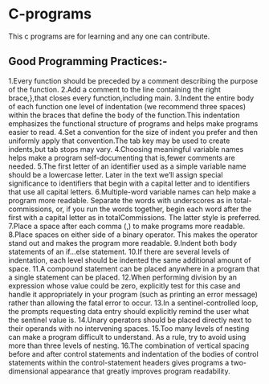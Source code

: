 # C-programs
This c programs are for learning and any one can contribute.

## Good Programming Practices:-
1.Every function should be preceded by a comment describing the purpose of the function.
2.Add a comment to the line containing the right brace,},that closes every function,including main.
3.Indent the entire body of each function one level of indentation (we recommend three spaces) within the braces that define the body of the function.This indentation emphasizes the functional structure of programs and helps make programs easier to read.
4.Set a convention for the size of indent you prefer and then uniformly apply that convention.The tab key may be used to create indents,but tab stops may vary.
4.Choosing meaningful variable names helps make a program self-documenting that is,fewer comments are needed.
5.The first letter of an identifier used as a simple variable name should be a lowercase letter. Later in the text we’ll assign special significance to identifiers that begin with a capital letter and to identifiers that use all capital letters.
6.Multiple-word variable names can help make a program more readable. Separate the words with underscores as in total-commissions, or, if you run the words together, begin each word after the first with a capital letter as in totalCommissions. The latter style is preferred.
7.Place a space after each comma (,) to make programs more readable.
8.Place spaces on either side of a binary operator. This makes the operator stand out and makes the program more readable.
9.Indent both body statements of an if...else statement.
10.If there are several levels of indentation, each level should be indented the same additional amount of space.
11.A compound statement can be placed anywhere in a program that a single statement can be placed.
12.When performing division by an expression whose value could be zero, explicitly test for this case and handle it appropriately in your program (such as printing an error message) rather than allowing the fatal error to occur.
13.In a sentinel-controlled loop, the prompts requesting data entry should explicitly remind the user what the sentinel value is.
14.Unary operators should be placed directly next to their operands with no intervening spaces.
15.Too many levels of nesting can make a program difficult to understand. As a rule, try to avoid using more than three levels of nesting.
16.The combination of vertical spacing before and after control statements and indentation of the bodies of control statements within the control-statement headers gives programs a two-dimensional appearance that greatly improves program readability.
